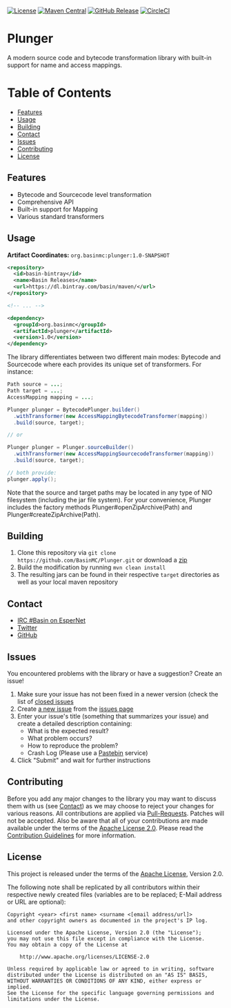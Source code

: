 [![License](https://img.shields.io/github/license/BasinMC/Plunger.svg?style=flat-square)](https://www.apache.org/licenses/LICENSE-2.0.txt)
[![Maven Central](https://img.shields.io/maven-central/v/org.basinmc.plunger/common.svg?style=flat-square)](https://search.maven.org/#search%7Cga%7C1%7Cg%3A%20org.basinmc.plunger)
[![GitHub Release](https://img.shields.io/github/release/BasinMC/Plunger.svg?style=flat-square)](https://github.com/BasinMC/Plunger/releases)
[![CircleCI](https://img.shields.io/circleci/project/github/BasinMC/Plunger.svg?style=flat-square)](https://circleci.com/gh/BasinMC/Plunger)

Plunger
=======

A modern source code and bytecode transformation library with built-in support for name and access
mappings.

# Table of Contents

* [Features](#features)
* [Usage](#usage)
* [Building](#building)
* [Contact](#contact)
* [Issues](#issues)
* [Contributing](#contributing)
* [License](#license)

Features
--------

* Bytecode and Sourcecode level transformation
* Comprehensive API
* Built-in support for Mapping
* Various standard transformers

Usage
-----

**Artifact Coordinates:** `org.basinmc:plunger:1.0-SNAPSHOT`

```xml
<repository>
  <id>basin-bintray</id>
  <name>Basin Releases</name>
  <url>https://dl.bintray.com/basin/maven/</url>
</repository>

<!-- ... -->

<dependency>
  <groupId>org.basinmc</groupId>
  <artifactId>plunger</artifactId>
  <version>1.0</version>
</dependency>
```

The library differentiates between two different main modes: Bytecode and Sourcecode where each
provides its unique set of transformers. For instance:

```java
Path source = ...;
Path target = ...;
AccessMapping mapping = ...;

Plunger plunger = BytecodePlunger.builder()
  .withTransformer(new AccessMappingBytecodeTransformer(mapping))
  .build(source, target);

// or

Plunger plunger = Plunger.sourceBuilder()
  .withTransformer(new AccessMappingSourcecodeTransformer(mapping))
  .build(source, target);

// both provide:
plunger.apply();
```

Note that the source and target paths may be located in any type of NIO filesystem (including the
jar file system). For your convenience, Plunger includes the factory methods
Plunger#openZipArchive(Path) and Plunger#createZipArchive(Path).

Building
--------

1. Clone this repository via ```git clone https://github.com/BasinMC/Plunger.git``` or download a [zip](https://github.com/BasinMC/Plunger/archive/master.zip)
2. Build the modification by running ```mvn clean install```
3. The resulting jars can be found in their respective ```target``` directories as well as your local maven repository

Contact
-------

* [IRC #Basin on EsperNet](http://webchat.esper.net/?channels=Basin)
* [Twitter](https://twitter.com/BasinMC)
* [GitHub](https://github.com/BasinMC/Plunger)

Issues
------

You encountered problems with the library or have a suggestion? Create an issue!

1. Make sure your issue has not been fixed in a newer version (check the list of [closed issues](https://github.com/BasinMC/Plunger/issues?q=is%3Aissue+is%3Aclosed)
1. Create [a new issue](https://github.com/BasinMC/Plunger/issues/new) from the [issues page](https://github.com/BasinMC/Plunger/issues)
1. Enter your issue's title (something that summarizes your issue) and create a detailed description containing:
   - What is the expected result?
   - What problem occurs?
   - How to reproduce the problem?
   - Crash Log (Please use a [Pastebin](https://gist.github.com) service)
1. Click "Submit" and wait for further instructions

Contributing
------------

Before you add any major changes to the library you may want to discuss them with us (see
[Contact](#contact)) as we may choose to reject your changes for various reasons. All contributions
are applied via [Pull-Requests](https://help.github.com/articles/creating-a-pull-request). Patches
will not be accepted. Also be aware that all of your contributions are made available under the
terms of the [Apache License 2.0](https://www.apache.org/licenses/LICENSE-2.0.txt). Please read
the [Contribution Guidelines](CONTRIBUTING.md) for more information.

License
-------

This project is released under the terms of the
[Apache License](https://www.apache.org/licenses/LICENSE-2.0.txt), Version 2.0.

The following note shall be replicated by all contributors within their respective newly created
files (variables are to be replaced; E-Mail address or URL are optional):

```
Copyright <year> <first name> <surname <[email address/url]>
and other copyright owners as documented in the project's IP log.

Licensed under the Apache License, Version 2.0 (the "License");
you may not use this file except in compliance with the License.
You may obtain a copy of the License at

    http://www.apache.org/licenses/LICENSE-2.0

Unless required by applicable law or agreed to in writing, software
distributed under the License is distributed on an "AS IS" BASIS,
WITHOUT WARRANTIES OR CONDITIONS OF ANY KIND, either express or implied.
See the License for the specific language governing permissions and
limitations under the License.
```

